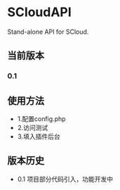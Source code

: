 # SCloudAPI
Stand-alone API for SCloud.

## 当前版本
### 0.1

## 使用方法
* 1.配置config.php
* 2.访问测试
* 3.填入插件后台

## 版本历史
* 0.1 项目部分代码引入，功能开发中